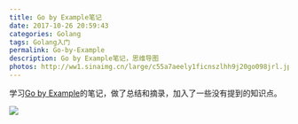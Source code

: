 ```yaml
---
title: Go by Example笔记
date: 2017-10-26 20:59:43
categories: Golang
tags: Golang入门
permalink: Go-by-Example
description: Go by Example笔记，思维导图
photos: http://ww1.sinaimg.cn/large/c55a7aeely1ficnszlhh9j20go098jrl.jpg
---
```

学习[Go by Example](http://books.studygolang.com/gobyexample/)的笔记，做了总结和摘录，加入了一些没有提到的知识点。
<!--more-->
![](/image/GobyExample.svg)